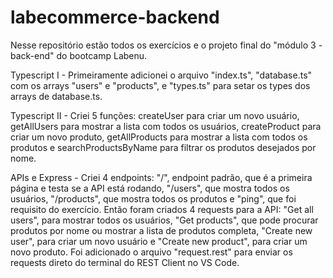 # labecommerce-backend

Nesse repositório estão todos os exercícios e o projeto final do "módulo 3 - back-end" do bootcamp Labenu.

Typescript I - Primeiramente adicionei o arquivo "index.ts", "database.ts" com os arrays "users" e "products", e "types.ts" para setar os types dos arrays de database.ts.

Typescript II - Criei 5 funções: createUser para criar um novo usuário, getAllUsers para mostrar a lista com todos os usuários, createProduct para criar um novo produto, getAllProducts para mostrar a lista com todos os produtos e searchProductsByName para filtrar os produtos desejados por nome.

APIs e Express - Criei 4 endpoints: "/", endpoint padrão, que é a primeira página e testa se a API está rodando, "/users", que mostra todos os usuários, "/products", que mostra todos os produtos e "ping", que foi requisito do exercício. Então foram criados 4 requests para a API: "Get all users", para mostrar todos os usuários, "Get products", que pode procurar produtos por nome ou mostrar a lista de produtos completa, "Create new user", para criar um novo usuário e "Create new product", para criar um novo produto. Foi adicionado o arquivo "request.rest" para enviar os requests direto do terminal do REST Client no VS Code.